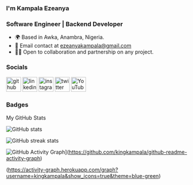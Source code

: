 ### I'm Kampala Ezeanya
### **Software Engineer | Backend Developer**
* 🌍 Based in Awka, Anambra, Nigeria.
* 📧 Email contact at ezeanyakampala@gmail.com
* 🤝🏻 Open to collaboration and partnership on any project.
### Socials


[<img src='https://cdn.jsdelivr.net/npm/simple-icons@3.0.1/icons/github.svg' alt='github' height='40'>](https://github.com/kingkampala)  [<img src='https://cdn.jsdelivr.net/npm/simple-icons@3.0.1/icons/linkedin.svg' alt='linkedin' height='40'>](https://www.linkedin.com/in/kampala-ezeanya/)  [<img src='https://cdn.jsdelivr.net/npm/simple-icons@3.0.1/icons/instagram.svg' alt='instagram' height='40'>](https://www.instagram.com/kampala.10/)  [<img src='https://cdn.jsdelivr.net/npm/simple-icons@3.0.1/icons/twitter.svg' alt='twitter' height='40'>](https://twitter.com/kampala_10)  [<img src='https://cdn.jsdelivr.net/npm/simple-icons@3.0.1/icons/youtube.svg' alt='YouTube' height='40'>](https://www.youtube.com/channel/Kampala)  


### Badges
My GitHub Stats


![GitHub stats](https://github-readme-stats.vercel.app/api?username=kingkampala&show_icons=true&theme=blue-green)

![GitHub streak stats](https://github-readme-streak-stats.herokuapp.com/?user=kingkampala&show_icons=true&theme=blue-green)  

![GitHub Activity Graph](https://github-readme-activity-graph.vercel.app/graph?username=kingkampala&theme=dracula)](https://github.com/kingkampala/github-readme-activity-graph)

(https://activity-graph.herokuapp.com/graph?username=kingkampala&show_icons=true&theme=blue-green) 
